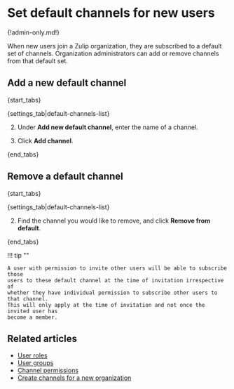 # Set default channels for new users

{!admin-only.md!}

When new users join a Zulip organization, they are subscribed to a default
set of channels. Organization administrators can add or remove channels from
that default set.

## Add a new default channel

{start_tabs}

{settings_tab|default-channels-list}

2. Under **Add new default channel**, enter the name of a channel.

3. Click **Add channel**.

{end_tabs}

## Remove a default channel

{start_tabs}

{settings_tab|default-channels-list}

2. Find the channel you would like to remove, and click **Remove from default**.

{end_tabs}

!!! tip ""

    A user with permission to invite other users will be able to subscribe those
    users to these default channel at the time of invitation irrespective of
    whether they have individual permission to subscribe other users to that channel.
    This will only apply at the time of invitation and not once the invited user has
    become a member.

## Related articles

* [User roles](/help/user-roles)
* [User groups](/help/user-groups)
* [Channel permissions](/help/channel-permissions)
* [Create channels for a new organization](/help/create-channels)
